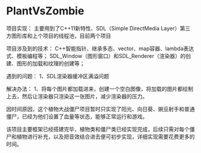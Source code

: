 # PlantVsZombie
项目实现：
主要用到了C++11新特性、SDL（Simple DirectMedia Layer）第三方图形库和上个项目的线程池，目前两个项目

项目涉及到的技术：
C++智能指针、继承多态、vector、map容器、lambda表达式、模板编程等；
SDL_Window（图形窗口）和SDL_Renderer（渲染器）的创建、图形的加载和纹理的创建等；

遇到的问题：
1、SDL渲染器缓冲区满溢问题

解决办法：
1、将每个图片都加载进来，创建一个空白图像，将加载的图片都绘制上去，然后让渲染器只渲染这一张图片，减少渲染器的压力。

因时间原因，这个植物大战僵尸项目暂时只实现了阳光、向日葵、豌豆射手和普通僵尸，已经为他们设置了血量等状态，能够正常运行和游戏。

该项目主要框架已经搭建完毕，植物类和僵尸类已经实现完成，后续只需对每个僵尸和植物进行补充，以及把音效结合进去便可初步实现，详细实现需要花费更多的时间。


